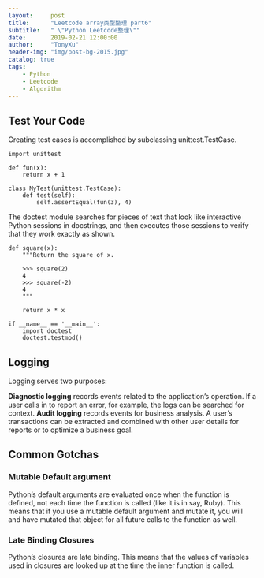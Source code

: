 ```yaml
---
layout:     post
title:      "Leetcode array类型整理 part6"
subtitle:   " \"Python Leetcode整理\""
date:       2019-02-21 12:00:00
author:     "TonyXu"
header-img: "img/post-bg-2015.jpg"
catalog: true
tags:
    - Python
    - Leetcode
    - Algorithm
---
```


## Test Your Code

Creating test cases is accomplished by subclassing unittest.TestCase.

```
import unittest

def fun(x):
    return x + 1

class MyTest(unittest.TestCase):
    def test(self):
        self.assertEqual(fun(3), 4)
```

The doctest module searches for pieces of text that look like interactive Python sessions in docstrings, and then executes those sessions to verify that they work exactly as shown.

```
def square(x):
    """Return the square of x.

    >>> square(2)
    4
    >>> square(-2)
    4
    """

    return x * x

if __name__ == '__main__':
    import doctest
    doctest.testmod()
```

## Logging

Logging serves two purposes:

**Diagnostic logging** records events related to the application’s operation. If a user calls in to report an error, for example, the logs can be searched for context.
**Audit logging** records events for business analysis. A user’s transactions can be extracted and combined with other user details for reports or to optimize a business goal.

## Common Gotchas

### Mutable Default argument

Python’s default arguments are evaluated once when the function is defined, not each time the function is called (like it is in say, Ruby). This means that if you use a mutable default argument and mutate it, you will and have mutated that object for all future calls to the function as well.

### Late Binding Closures

Python’s closures are late binding. This means that the values of variables used in closures are looked up at the time the inner function is called.
